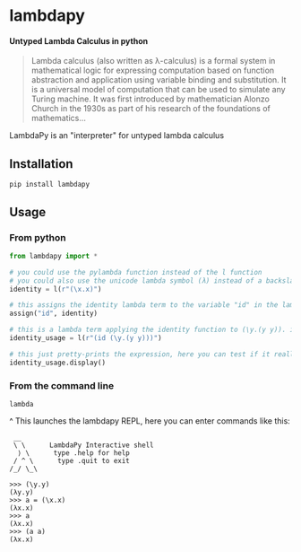 # lambdapy
#### Untyped Lambda Calculus in python

> Lambda calculus (also written as λ-calculus) is a formal system in mathematical logic for expressing computation based on function abstraction and application using variable binding and substitution. It is a universal model of computation that can be used to simulate any Turing machine. It was first introduced by mathematician Alonzo Church in the 1930s as part of his research of the foundations of mathematics...

LambdaPy is an "interpreter" for untyped lambda calculus

## Installation

```
pip install lambdapy
```

## Usage

### From python

```python
from lambdapy import *

# you could use the pylambda function instead of the l function  
# you could also use the unicode lambda symbol (λ) instead of a backslash
identity = l(r"(\x.x)")

# this assigns the identity lambda term to the variable "id" in the lambdapy internal namespace, which can be accessed from within lambda expressions
assign("id", identity)

# this is a lambda term applying the identity function to (\y.(y y)). it should be (\y.(y y))
identity_usage = l(r"(id (\y.(y y)))")

# this just pretty-prints the expression, here you can test if it really is (\y.(y y))
identity_usage.display()
```

### From the command line

```
lambda
```
^ This launches the lambdapy REPL, here you can enter commands like this:
```
 __ 
 \ \      LambdaPy Interactive shell 
  ⟩ \      type .help for help
 / ^ \      type .quit to exit
/_/ \_\

>>> (\y.y)
(λy.y)
>>> a = (\x.x)
(λx.x)
>>> a
(λx.x)
>>> (a a)
(λx.x)
```
